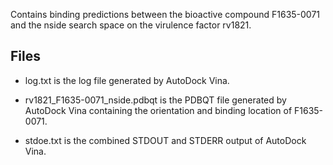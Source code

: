 Contains binding predictions between the bioactive compound F1635-0071 and the nside search space on the virulence factor rv1821.

## Files

- log.txt is the log file generated by AutoDock Vina.

- rv1821_F1635-0071_nside.pdbqt is the PDBQT file generated by AutoDock Vina containing the orientation and binding location of F1635-0071.

- stdoe.txt is the combined STDOUT and STDERR output of AutoDock Vina.


